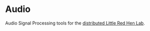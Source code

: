 Audio
===

Audio Signal Processing tools for the <a href="http://redhenlab.org">distributed Little Red Hen Lab</a>.

